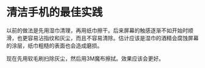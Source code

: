 # 清洁手机的最佳实践

以前的做法是先用湿巾清理，再用纸巾擦干。后来屏幕的触感逐渐不如开始时顺滑，也更容易沾指纹和灰尘，而且不容易清除。估计应该是湿巾的酒精会腐蚀屏幕的涂层，纸巾粗糙的表面也会造成磨损。

现在先用软毛刷扫除灰尘，然后用3M魔布擦拭。效果应该会更好。


